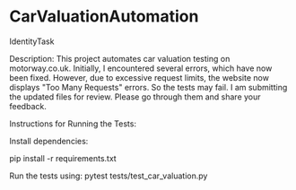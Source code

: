 # CarValuationAutomation
IdentityTask

Description: This project automates car valuation testing on motorway.co.uk. Initially, I encountered several errors, which have now been fixed. However, due to excessive request limits, the website now displays "Too Many Requests" errors.
So the tests may fail.
I am submitting the updated files for review. Please go through them and share your feedback.

Instructions for Running the Tests:

Install dependencies:

pip install -r requirements.txt


Run the tests using:
pytest tests/test_car_valuation.py
